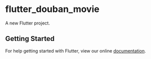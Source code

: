 # flutter_douban_movie

A new Flutter project.

## Getting Started

For help getting started with Flutter, view our online
[documentation](https://flutter.io/).
